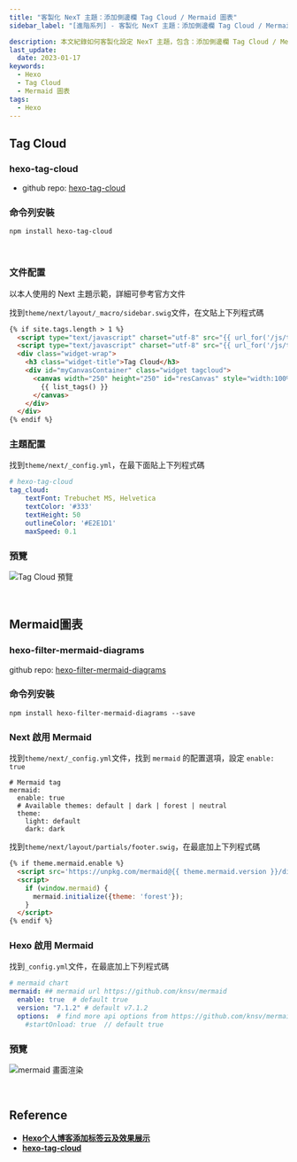 ```yaml
---
title: "客製化 NexT 主題：添加側邊欄 Tag Cloud / Mermaid 圖表"
sidebar_label: "[進階系列] - 客製化 NexT 主題：添加側邊欄 Tag Cloud / Mermaid 圖表"

description: 本文紀錄如何客製化設定 NexT 主題，包含：添加側邊欄 Tag Cloud / Mermaid 圖表
last_update:
  date: 2023-01-17
keywords:
  - Hexo
  - Tag Cloud
  - Mermaid 圖表
tags:
  - Hexo
---
```


## **Tag Cloud**


### **hexo-tag-cloud**

- github repo: [hexo-tag-cloud](https://github.com/MikeCoder/hexo-tag-cloud)

<!-- more -->

### **命令列安裝**

```shell
npm install hexo-tag-cloud
```


<br/>


### **文件配置**

以本人使用的 Next 主題示範，詳細可參考官方文件

找到`theme/next/layout/_macro/sidebar.swig`文件，在文貼上下列程式碼

```html
{% if site.tags.length > 1 %}
  <script type="text/javascript" charset="utf-8" src="{{ url_for('/js/tagcloud.js') }}"></script>
  <script type="text/javascript" charset="utf-8" src="{{ url_for('/js/tagcanvas.js') }}"></script>
  <div class="widget-wrap">
    <h3 class="widget-title">Tag Cloud</h3>
    <div id="myCanvasContainer" class="widget tagcloud">
      <canvas width="250" height="250" id="resCanvas" style="width:100%">
        {{ list_tags() }}
      </canvas>
    </div>
  </div>
{% endif %}
```


### **主題配置**

找到`theme/next/_config.yml`，在最下面貼上下列程式碼

```yaml
# hexo-tag-cloud
tag_cloud:
    textFont: Trebuchet MS, Helvetica
    textColor: '#333'
    textHeight: 50
    outlineColor: '#E2E1D1'
    maxSpeed: 0.1
```



### **預覽**
![Tag Cloud 預覽](https://res.cloudinary.com/djtoo8orh/image/upload/v1673940709/Hexo%20Blog/2023-01-17-hexo-advanced-supplementary-2/tag_cloud_zluzpc.png)


<br/>


## **Mermaid圖表**


### **hexo-filter-mermaid-diagrams**

github repo: [hexo-filter-mermaid-diagrams](https://github.com/webappdevelp/hexo-filter-mermaid-diagrams/blob/master/README.md)

### **命令列安裝**

```shell
npm install hexo-filter-mermaid-diagrams --save
```



### **Next 啟用 Mermaid**

找到`theme/next/_config.yml`文件，找到 `mermaid` 的配置選項，設定 `enable: true`

```
# Mermaid tag
mermaid:
  enable: true
  # Available themes: default | dark | forest | neutral
  theme:
    light: default
    dark: dark
```

找到`theme/next/layout/partials/footer.swig`，在最底加上下列程式碼

```html
{% if theme.mermaid.enable %}
  <script src='https://unpkg.com/mermaid@{{ theme.mermaid.version }}/dist/mermaid.min.js'></script>
  <script>
    if (window.mermaid) {
      mermaid.initialize({theme: 'forest'});
    }
  </script>
{% endif %}
```



### **Hexo 啟用 Mermaid**

找到`_config.yml`文件，在最底加上下列程式碼

```yaml
# mermaid chart
mermaid: ## mermaid url https://github.com/knsv/mermaid
  enable: true  # default true
  version: "7.1.2" # default v7.1.2
  options:  # find more api options from https://github.com/knsv/mermaid/blob/master/src/mermaidAPI.js
    #startOnload: true  // default true
```



### **預覽**
![mermaid 畫面渲染](https://res.cloudinary.com/djtoo8orh/image/upload/v1673940708/Hexo%20Blog/2023-01-17-hexo-advanced-supplementary-2/mermaid_zl8ruh.png)


<br/>


## **Reference**

- **[Hexo个人博客添加标签云及效果展示](https://enfangzhong.github.io/2019/12/08/Hexo%E4%B8%AA%E4%BA%BA%E5%8D%9A%E5%AE%A2%E6%B7%BB%E5%8A%A0%E6%A0%87%E7%AD%BE%E4%BA%91%E5%8F%8A%E6%95%88%E6%9E%9C%E5%B1%95%E7%A4%BA/)**
- **[hexo-tag-cloud](https://github.com/D0n9X1n/hexo-tag-cloud)**
